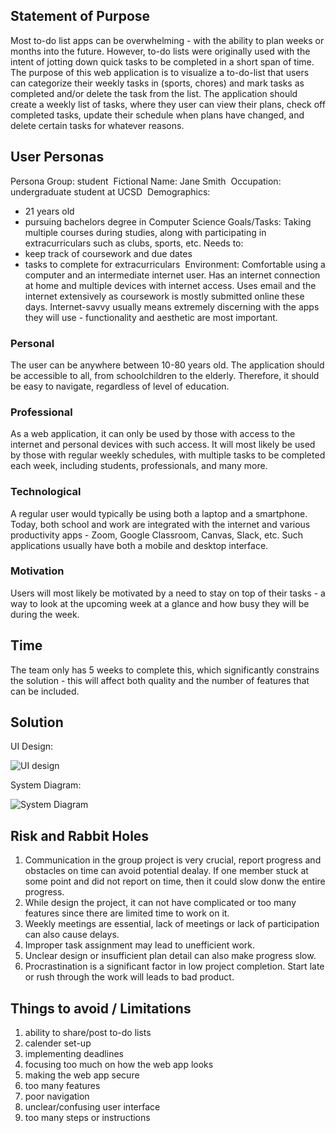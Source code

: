## Statement of Purpose
Most to-do list apps can be overwhelming - with the ability to plan weeks or months into the future. However, to-do lists were originally used with the intent of jotting down quick tasks to be completed in a short span of time. The purpose of this web application is to visualize a to-do-list that users can categorize their weekly tasks in (sports, chores) and mark tasks as completed and/or delete the task from the list. The application should create a weekly list of tasks, where they user can view their plans, check off completed tasks, update their schedule when plans have changed, and delete certain tasks for whatever reasons.
## User Personas
Persona Group: student
​
Fictional Name: Jane Smith
​
Occupation: undergraduate student at UCSD
​
Demographics:
* 21 years old
* pursuing bachelors degree in Computer Science
Goals/Tasks:
Taking multiple courses during studies, along with participating in extracurriculars such as clubs, sports, etc. Needs to:
* keep track of coursework and due dates
* tasks to complete for extracurriculars
​
Environment: Comfortable using a computer and an intermediate internet user. Has an internet connection at home and multiple devices with internet access. Uses email and the internet extensively as coursework is mostly submitted online these days. Internet-savvy usually means extremely discerning with the apps they will use - functionality and aesthetic are most important.
### Personal
The user can be anywhere between 10-80 years old. The application should be accessible to all, from schoolchildren to the elderly. Therefore, it should be easy to navigate, regardless of level of education.
### Professional
As a web application, it can only be used by those with access to the internet and personal devices with such access. It will most likely be used by those with regular weekly schedules, with multiple tasks to be completed each week, including students, professionals, and many more.
### Technological
A regular user would typically be using both a laptop and a smartphone. Today, both school and work are integrated with the internet and various productivity apps - Zoom, Google Classroom, Canvas, Slack, etc. Such applications usually have both a mobile and desktop interface.
### Motivation
Users will most likely be motivated by a need to stay on top of their tasks - a way to look at the upcoming week at a glance and how busy they will be during the week.
## Time
The team only has 5 weeks to complete this, which significantly constrains the solution - this will affect both quality and the number of features that can be included.

## Solution
UI Design:

![UI design]()

System Diagram: 

![System Diagram]()

## Risk and Rabbit Holes
1. Communication in the group project is very crucial, report progress and obstacles on time can avoid potential dealay. If one member stuck at some point and did not report on time, then it could slow donw the entire progress.
​
2. While design the project, it can not have complicated or too many features since there are limited time to work on it.
​
3. Weekly meetings are essential, lack of meetings or lack of participation can also cause delays. 
​
4. Improper task assignment may lead to unefficient work.
​
5. Unclear design or insufficient plan detail can also make progress slow.
​
6. Procrastination is a significant factor in low project completion. Start late or rush through the work will leads to bad product.

## Things to avoid / Limitations

1. ability to share/post to-do lists
2. calender set-up
3. implementing deadlines
4. focusing too much on how the web app looks
5. making the web app secure
6. too many features
7. poor navigation
8. unclear/confusing user interface
9. too many steps or instructions
